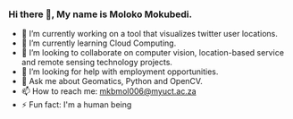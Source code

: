 ### Hi there 👋, My name is Moloko Mokubedi.

- 🔭 I’m currently working on a tool that visualizes twitter user locations.
- 🌱 I’m currently learning Cloud Computing.
- 👯 I’m looking to collaborate on computer vision, location-based service and remote sensing technology projects.
- 🤔 I’m looking for help with employment opportunities.
- 💬 Ask me about Geomatics, Python and OpenCV.
- 📫 How to reach me: mkbmol006@myuct.ac.za
- ⚡ Fun fact: I'm a human being
